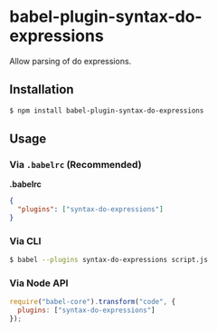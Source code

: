 # babel-plugin-syntax-do-expressions

Allow parsing of do expressions.

## Installation

```sh
$ npm install babel-plugin-syntax-do-expressions
```

## Usage

### Via `.babelrc` (Recommended)

**.babelrc**

```json
{
  "plugins": ["syntax-do-expressions"]
}
```

### Via CLI

```sh
$ babel --plugins syntax-do-expressions script.js
```

### Via Node API

```javascript
require("babel-core").transform("code", {
  plugins: ["syntax-do-expressions"]
});
```
